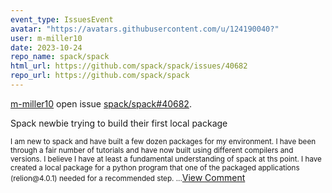 ```yaml
---
event_type: IssuesEvent
avatar: "https://avatars.githubusercontent.com/u/124190040?"
user: m-miller10
date: 2023-10-24
repo_name: spack/spack
html_url: https://github.com/spack/spack/issues/40682
repo_url: https://github.com/spack/spack
---
```


<a href='https://github.com/m-miller10' target='_blank'>m-miller10</a> open issue <a href='https://github.com/spack/spack/issues/40682' target='_blank'>spack/spack#40682</a>.

<p>Spack newbie trying to build their first local package</p><small>I am new to spack and have built a few dozen packages for my environment.  I have been through a fair number of tutorials and have now built using different compilers and versions.  I believe I have at least a fundamental understanding of spack at ths point.   I have created a local package for a python program that one of the packaged applications (relion@4.0.1) needed for a recommended step....</small><a href='https://github.com/spack/spack/issues/40682' target='_blank'>View Comment</a>